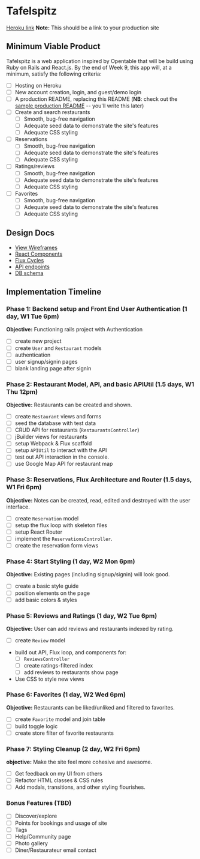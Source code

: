 # Tafelspitz

[Heroku link][heroku] **Note:** This should be a link to your production site

[heroku]: http://www.herokuapp.com

## Minimum Viable Product

Tafelspitz is a web application inspired by Opentable that will be build using Ruby on Rails and React.js.  By the end of Week 9, this app will, at a minimum, satisfy the following criteria:

- [ ] Hosting on Heroku
- [ ] New account creation, login, and guest/demo login
- [ ] A production README, replacing this README (**NB**: check out the [sample production README](docs/production_readme.md) -- you'll write this later)
- [ ] Create and search restaurants
  - [ ] Smooth, bug-free navigation
  - [ ] Adequate seed data to demonstrate the site's features
  - [ ] Adequate CSS styling
- [ ] Reservations
  - [ ] Smooth, bug-free navigation
  - [ ] Adequate seed data to demonstrate the site's features
  - [ ] Adequate CSS styling
- [ ] Ratings/reviews
  - [ ] Smooth, bug-free navigation
  - [ ] Adequate seed data to demonstrate the site's features
  - [ ] Adequate CSS styling
- [ ] Favorites
  - [ ] Smooth, bug-free navigation
  - [ ] Adequate seed data to demonstrate the site's features
  - [ ] Adequate CSS styling

## Design Docs
* [View Wireframes][views]
* [React Components][components]
* [Flux Cycles][flux-cycles]
* [API endpoints][api-endpoints]
* [DB schema][schema]

[views]: docs/views.md
[components]: docs/components.md
[flux-cycles]: docs/flux-cycles.md
[api-endpoints]: docs/api-endpoints.md
[schema]: docs/schema.md

## Implementation Timeline

### Phase 1: Backend setup and Front End User Authentication (1 day, W1 Tue 6pm)

**Objective:** Functioning rails project with Authentication

- [ ] create new project
- [ ] create `User` and `Restaurant` models
- [ ] authentication
- [ ] user signup/signin pages
- [ ] blank landing page after signin

### Phase 2: Restaurant Model, API, and basic APIUtil (1.5 days, W1 Thu 12pm)

**Objective:** Restaurants can be created and shown.

- [ ] create `Restaurant` views and forms
- [ ] seed the database with test data
- [ ] CRUD API for restaurants (`RestaurantsController`)
- [ ] jBuilder views for restaurants
- [ ] setup Webpack & Flux scaffold
- [ ] setup `APIUtil` to interact with the API
- [ ] test out API interaction in the console.
- [ ] use Google Map API for restaurant map

### Phase 3: Reservations, Flux Architecture and Router (1.5 days, W1 Fri 6pm)

**Objective:** Notes can be created, read, edited and destroyed with the
user interface.

- [ ] create `Reservation` model
- [ ] setup the flux loop with skeleton files
- [ ] setup React Router
- [ ] implement the `ReservationsController`.
- [ ] create the reservation form views

### Phase 4: Start Styling (1 day, W2 Mon 6pm)

**Objective:** Existing pages (including signup/signin) will look good.

- [ ] create a basic style guide
- [ ] position elements on the page
- [ ] add basic colors & styles

### Phase 5: Reviews and Ratings (1 day, W2 Tue 6pm)

**Objective:** User can add reviews and restaurants indexed by rating.

- [ ] create `Review` model
- build out API, Flux loop, and components for:
  - [ ] `ReviewsController`
  - [ ] create ratings-filtered index
  - [ ] add reviews to restaurants show page
- Use CSS to style new views

### Phase 6: Favorites (1 day, W2 Wed 6pm)

**Objective:** Restaurants can be liked/unliked and filtered to favorites.

- [ ] create `Favorite` model and join table
- [ ] build toggle logic
- [ ] create store filter of favorite restaurants

### Phase 7: Styling Cleanup (2 day, W2 Fri 6pm)

**objective:** Make the site feel more cohesive and awesome.

- [ ] Get feedback on my UI from others
- [ ] Refactor HTML classes & CSS rules
- [ ] Add modals, transitions, and other styling flourishes.

### Bonus Features (TBD)
- [ ] Discover/explore
- [ ] Points for bookings and usage of site
- [ ] Tags
- [ ] Help/Community page
- [ ] Photo gallery
- [ ] Diner/Restaurateur email contact

[phase-one]: docs/phases/phase1.md
[phase-two]: docs/phases/phase2.md
[phase-three]: docs/phases/phase3.md
[phase-five]: docs/phases/phase5.md
[phase-six]: docs/phases/phase6.md
